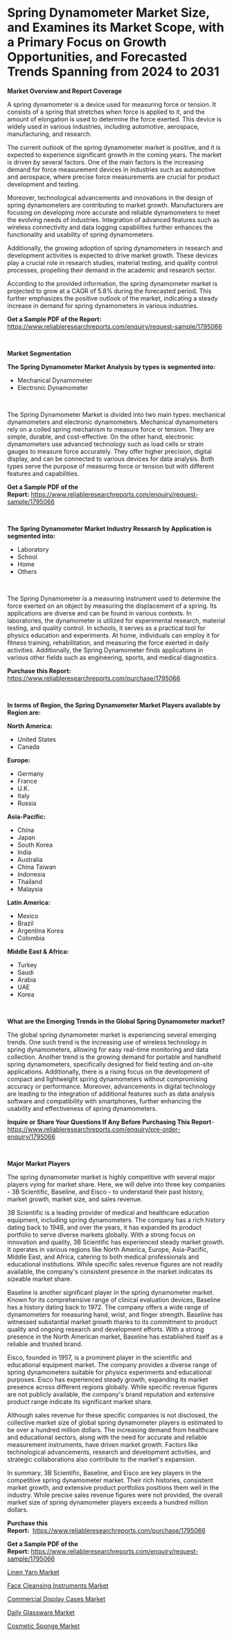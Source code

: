 <p><h1>Spring Dynamometer Market Size, and Examines its Market Scope, with a Primary Focus on Growth Opportunities, and Forecasted Trends Spanning from 2024 to 2031</h1></p><p><strong>Market Overview and Report Coverage</strong></p>
<p><p>A spring dynamometer is a device used for measuring force or tension. It consists of a spring that stretches when force is applied to it, and the amount of elongation is used to determine the force exerted. This device is widely used in various industries, including automotive, aerospace, manufacturing, and research.</p><p>The current outlook of the spring dynamometer market is positive, and it is expected to experience significant growth in the coming years. The market is driven by several factors. One of the main factors is the increasing demand for force measurement devices in industries such as automotive and aerospace, where precise force measurements are crucial for product development and testing.</p><p>Moreover, technological advancements and innovations in the design of spring dynamometers are contributing to market growth. Manufacturers are focusing on developing more accurate and reliable dynamometers to meet the evolving needs of industries. Integration of advanced features such as wireless connectivity and data logging capabilities further enhances the functionality and usability of spring dynamometers.</p><p>Additionally, the growing adoption of spring dynamometers in research and development activities is expected to drive market growth. These devices play a crucial role in research studies, material testing, and quality control processes, propelling their demand in the academic and research sector.</p><p>According to the provided information, the spring dynamometer market is projected to grow at a CAGR of 5.8% during the forecasted period. This further emphasizes the positive outlook of the market, indicating a steady increase in demand for spring dynamometers in various industries.</p></p>
<p><strong>Get a Sample PDF of the Report:</strong> <a href="https://www.reliableresearchreports.com/enquiry/request-sample/1795066">https://www.reliableresearchreports.com/enquiry/request-sample/1795066</a></p>
<p>&nbsp;</p>
<p><strong>Market Segmentation</strong></p>
<p><strong>The Spring Dynamometer Market Analysis by types is segmented into:</strong></p>
<p><ul><li>Mechanical Dynamometer</li><li>Electronic Dynamometer</li></ul></p>
<p>&nbsp;</p>
<p><p>The Spring Dynamometer Market is divided into two main types: mechanical dynamometers and electronic dynamometers. Mechanical dynamometers rely on a coiled spring mechanism to measure force or tension. They are simple, durable, and cost-effective. On the other hand, electronic dynamometers use advanced technology such as load cells or strain gauges to measure force accurately. They offer higher precision, digital display, and can be connected to various devices for data analysis. Both types serve the purpose of measuring force or tension but with different features and capabilities.</p></p>
<p><strong>Get a Sample PDF of the Report:</strong>&nbsp;<a href="https://www.reliableresearchreports.com/enquiry/request-sample/1795066">https://www.reliableresearchreports.com/enquiry/request-sample/1795066</a></p>
<p>&nbsp;</p>
<p><strong>The Spring Dynamometer Market Industry Research by Application is segmented into:</strong></p>
<p><ul><li>Laboratory</li><li>School</li><li>Home</li><li>Others</li></ul></p>
<p>&nbsp;</p>
<p><p>The Spring Dynamometer is a measuring instrument used to determine the force exerted on an object by measuring the displacement of a spring. Its applications are diverse and can be found in various contexts. In laboratories, the dynamometer is utilized for experimental research, material testing, and quality control. In schools, it serves as a practical tool for physics education and experiments. At home, individuals can employ it for fitness training, rehabilitation, and measuring the force exerted in daily activities. Additionally, the Spring Dynamometer finds applications in various other fields such as engineering, sports, and medical diagnostics.</p></p>
<p><strong>Purchase this Report:</strong>&nbsp; <a href="https://www.reliableresearchreports.com/purchase/1795066">https://www.reliableresearchreports.com/purchase/1795066</a></p>
<p>&nbsp;</p>
<p><strong>In terms of Region, the Spring Dynamometer Market Players available by Region are:</strong></p>
<p>
    <p> <strong> North America: </strong>
        <ul>
            <li>United States</li>
            <li>Canada</li>
        </ul>
        </p> 
    <p> <strong> Europe: </strong>
        <ul>
            <li>Germany</li>
            <li>France</li>
            <li>U.K.</li>
            <li>Italy</li>
            <li>Russia</li>
        </ul>
        </p> 
    <p> <strong> Asia-Pacific: </strong>
        <ul>
            <li>China</li>
            <li>Japan</li>
            <li>South Korea</li>
            <li>India</li>
            <li>Australia</li>
            <li>China Taiwan</li>
            <li>Indonesia</li>
            <li>Thailand</li>
            <li>Malaysia</li>
        </ul>
        </p> 
    <p> <strong> Latin America: </strong>
        <ul>
            <li>Mexico</li>
            <li>Brazil</li>
            <li>Argentina Korea</li>
            <li>Colombia</li>
        </ul>
        </p> 
    <p> <strong> Middle East & Africa: </strong>
        <ul>
            <li>Turkey</li>
            <li>Saudi</li>
            <li>Arabia</li>
            <li>UAE</li>
            <li>Korea</li>
        </ul>
    </p>
    </p>
<p>&nbsp;</p>
<p><strong>What are the Emerging Trends in the Global Spring Dynamometer market?</strong></p>
<p><p>The global spring dynamometer market is experiencing several emerging trends. One such trend is the increasing use of wireless technology in spring dynamometers, allowing for easy real-time monitoring and data collection. Another trend is the growing demand for portable and handheld spring dynamometers, specifically designed for field testing and on-site applications. Additionally, there is a rising focus on the development of compact and lightweight spring dynamometers without compromising accuracy or performance. Moreover, advancements in digital technology are leading to the integration of additional features such as data analysis software and compatibility with smartphones, further enhancing the usability and effectiveness of spring dynamometers.</p></p>
<p><strong>Inquire or Share Your Questions If Any Before Purchasing This Report</strong>- <a href="https://www.reliableresearchreports.com/enquiry/pre-order-enquiry/1795066">https://www.reliableresearchreports.com/enquiry/pre-order-enquiry/1795066</a></p>
<p>&nbsp;</p>
<p><strong>Major Market Players</strong></p>
<p><p>The spring dynamometer market is highly competitive with several major players vying for market share. Here, we will delve into three key companies - 3B Scientific, Baseline, and Eisco - to understand their past history, market growth, market size, and sales revenue.</p><p>3B Scientific is a leading provider of medical and healthcare education equipment, including spring dynamometers. The company has a rich history dating back to 1948, and over the years, it has expanded its product portfolio to serve diverse markets globally. With a strong focus on innovation and quality, 3B Scientific has experienced steady market growth. It operates in various regions like North America, Europe, Asia-Pacific, Middle East, and Africa, catering to both medical professionals and educational institutions. While specific sales revenue figures are not readily available, the company's consistent presence in the market indicates its sizeable market share.</p><p>Baseline is another significant player in the spring dynamometer market. Known for its comprehensive range of clinical evaluation devices, Baseline has a history dating back to 1972. The company offers a wide range of dynamometers for measuring hand, wrist, and finger strength. Baseline has witnessed substantial market growth thanks to its commitment to product quality and ongoing research and development efforts. With a strong presence in the North American market, Baseline has established itself as a reliable and trusted brand.</p><p>Eisco, founded in 1957, is a prominent player in the scientific and educational equipment market. The company provides a diverse range of spring dynamometers suitable for physics experiments and educational purposes. Eisco has experienced steady growth, expanding its market presence across different regions globally. While specific revenue figures are not publicly available, the company's brand reputation and extensive product range indicate its significant market share.</p><p>Although sales revenue for these specific companies is not disclosed, the collective market size of global spring dynamometer players is estimated to be over a hundred million dollars. The increasing demand from healthcare and educational sectors, along with the need for accurate and reliable measurement instruments, have driven market growth. Factors like technological advancements, research and development activities, and strategic collaborations also contribute to the market's expansion.</p><p>In summary, 3B Scientific, Baseline, and Eisco are key players in the competitive spring dynamometer market. Their rich histories, consistent market growth, and extensive product portfolios positions them well in the industry. While precise sales revenue figures were not provided, the overall market size of spring dynamometer players exceeds a hundred million dollars.</p></p>
<p><strong>Purchase this Report:</strong>&nbsp;&nbsp;<a href="https://www.reliableresearchreports.com/purchase/1795066">https://www.reliableresearchreports.com/purchase/1795066</a></p>
<p></p>
<p><strong>Get a Sample PDF of the Report:</strong>&nbsp;<a href="https://www.reliableresearchreports.com/enquiry/request-sample/1795066">https://www.reliableresearchreports.com/enquiry/request-sample/1795066</a></p>
<p><p><a href="https://github.com/PeterParrish5/Market-Research-Report-List-2/blob/main/linen-yarn-market.md">Linen Yarn Market</a></p><p><a href="https://github.com/ChiragRp1/Market-Research-Report-List-2/blob/main/face-cleansing-instruments-market.md">Face Cleansing Instruments Market</a></p><p><a href="https://github.com/WillieWoodard/Market-Research-Report-List-2/blob/main/commercial-display-cases-market.md">Commercial Display Cases Market</a></p><p><a href="https://github.com/BryceTownsendr/Market-Research-Report-List-2/blob/main/daily-glassware-market.md">Daily Glassware Market</a></p><p><a href="https://github.com/ChiragRP21/Market-Research-Report-List-2/blob/main/cosmetic-sponge-market.md">Cosmetic Sponge Market</a></p></p>